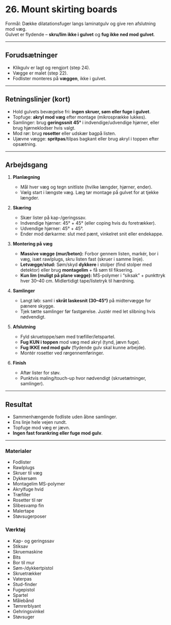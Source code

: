 # 26. Mount skirting boards

Formål: Dække dilatationsfuger langs laminatgulv og give ren afslutning mod væg.  
Gulvet er flydende – **skru/lim ikke i gulvet** og **fug ikke ned mod gulvet**.

---

## Forudsætninger
- Klikgulv er lagt og rengjort (step 24).
- Vægge er malet (step 22).
- Fodlister monteres på **væggen**, ikke i gulvet.

---

## Retningslinjer (kort)
- Hold gulvets bevægelse fri: **ingen skruer, søm eller fuge i gulvet**.
- Topfuge: **akryl mod væg** efter montage (mikrosprække lukkes).  
- Samlinger: brug **geringssnit 45°** i indvendige/udvendige hjørner, eller brug hjørneklodser hvis valgt.
- Mod rør: brug **rosetter** eller udskær bagpå listen.
- Ujævne vægge: **spritpas**/tilpas bagkant eller brug akryl i toppen efter opsætning.

---

## Arbejdsgang

1. **Planlægning**
   - Mål hver væg og tegn snitliste (hvilke længder, hjørner, ender).
   - Vælg start i længste væg. Læg tør montage på gulvet for at tjekke længder.

2. **Skæring**
   - Skær lister på kap-/geringssav.  
   - Indvendige hjørner: 45° + 45° (eller coping hvis du foretrækker).  
   - Udvendige hjørner: 45° + 45°.  
   - Ender mod dørkarme: slut med pænt, vinkelret snit eller endekappe.

3. **Montering på væg**
   - **Massive vægge (mur/beton):** Forbor gennem listen, markér, bor i væg, isæt rawlplugs, skru listen fast (skruer i samme linje).  
   - **Letvægge/stud:** Søm/skyd **dykkere** i stolper (find stolper med detektor) eller brug **montagelim** + få søm til fiksering.  
   - **Kun lim (muligt på plane vægge):** MS-polymer i “siksak” + punkttryk hver 30–40 cm. Midlertidigt tape/listetryk til hærdning.

4. **Samlinger**
   - Langt løb: saml i **skråt laskesnit (30–45°)** på midtervægge for pænere skygge.  
   - Tjek tætte samlinger før fastgørelse. Justér med let slibning hvis nødvendigt.

5. **Afslutning**
   - Fyld skruetoppe/søm med træfiller/letspartel.  
   - **Fug KUN i toppen** mod væg med akryl (tynd, jævn fuge).  
   - **Fug IKKE ned mod gulv** (flydende gulv skal kunne arbejde).  
   - Montér rosetter ved rørgennemføringer.

6. **Finish**
   - Aftør lister for støv.  
   - Punktvis maling/touch-up hvor nødvendigt (skruetætninger, samlinger).

---

## Resultat
- Sammenhængende fodliste uden åbne samlinger.  
- Ens linje hele vejen rundt.  
- Topfuge mod væg er jævn.  
- **Ingen fast forankring eller fuge mod gulv**.

---

### Materialer
- Fodlister
- Rawlplugs
- Skruer til væg
- Dykkersøm
- Montagelim MS-polymer
- Akrylfuge hvid
- Træfiller
- Rosetter til rør
- Slibesvamp fin
- Malertape
- Støvsugerposer

### Værktøj
- Kap- og geringssav
- Stiksav
- Skruemaskine
- Bits
- Bor til mur
- Søm-/dykkertpistol
- Skruetrækker
- Vaterpas
- Stud-finder
- Fugepistol
- Spartel
- Målebånd
- Tømrerblyant
- Gehringsvinkel
- Støvsuger

